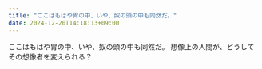 ```yaml
---
title: "ここはもはや胃の中、いや、奴の頭の中も同然だ。"
date: 2024-12-20T14:18:13+09:00
---
```

ここはもはや胃の中、いや、奴の頭の中も同然だ。
想像上の人間が、どうしてその想像者を変えられる？

